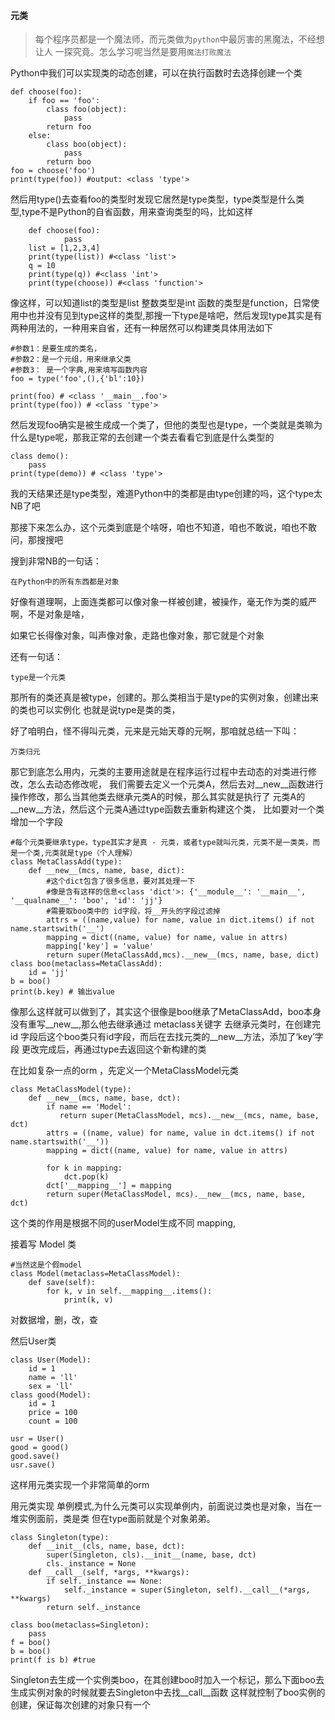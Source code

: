 #### 元类
>每个程序员都是一个魔法师，而元类做为`python`中最厉害的黑魔法，不经想让人
一探究竟。怎么学习呢当然是要用`魔法打败魔法`

Python中我们可以实现类的动态创建，可以在执行函数时去选择创建一个类

    def choose(foo):
        if foo == 'foo':
            class foo(object):
                pass
            return foo
        else:
            class boo(object):
                pass
            return boo
    foo = choose('foo')
    print(type(foo)) #output: <class 'type'>
    
然后用type()去查看foo的类型时发现它居然是type类型，type类型是什么类型,type不是Python的自省函数，用来查询类型的吗，比如这样
        
        def choose(foo):
                pass
        list = [1,2,3,4]
        print(type(list)) #<class 'list'>
        q = 10
        print(type(q)) #<class 'int'>
        print(type(choose)) #<class 'function'>

像这样，可以知道list的类型是list 整数类型是int 函数的类型是function，日常使用中也并没有见到type这样的类型,那搜一下type是啥吧，然后发现type其实是有两种用法的，一种用来自省，还有一种居然可以构建类具体用法如下
    
    #参数1：是要生成的类名，
    #参数2：是一个元组，用来继承父类
    #参数3： 是一个字典,用来填写函数内容
    foo = type('foo',(),{'bl':10})
    
    print(foo) # <class '__main__.foo'>
    print(type(foo)) # <class 'type'>

然后发现foo确实是被生成成一个类了，但他的类型也是type，一个类就是类嘛为什么是type呢，那我正常的去创建一个类去看看它到底是什么类型的
    
    class demo():
        pass
    print(type(demo)) # <class 'type'>
    
我的天结果还是type类型，难道Python中的类都是由type创建的吗，这个type太NB了吧

那接下来怎么办，这个元类到底是个啥呀，咱也不知道，咱也不敢说，咱也不敢问，那搜搜吧

搜到非常NB的一句话：
    
    在Python中的所有东西都是对象

好像有道理啊，上面连类都可以像对象一样被创建，被操作，毫无作为类的威严啊，不是对象是啥，

如果它长得像对象，叫声像对象，走路也像对象，那它就是个对象

还有一句话：
    
    type是一个元类

那所有的类还真是被type，创建的。那么类相当于是type的实例对象，创建出来的类也可以实例化
也就是说type是类的类，

好了咱明白，怪不得叫元类，元来是元始天尊的元啊，那咱就总结一下叫：
    
    万类归元

那它到底怎么用内，元类的主要用途就是在程序运行过程中去动态的对类进行修改，怎么去动态修改呢，
我们需要去定义一个元类A，然后去对__new__函数进行操作修改，那么当其他类去继承元类A的时候，那么其实就是执行了
元类A的__new__方法，然后这个元类A通过type函数去重新构建这个类，
比如要对一个类增加一个字段
    
    #每个元类要继承type，type其实才是真 - 元类，或者type就叫元类，元类不是一类类，而是一个类,元类就是type（个人理解）
    class MetaClassAdd(type):
        def __new__(mcs, name, base, dict):
            #这个dict包含了很多信息，要对其处理一下  
            #像是含有这样的信息<class 'dict'>: {'__module__': '__main__', '__qualname__': 'boo', 'id': 'jj'}
            #需要取boo类中的 id字段，将__开头的字段过滤掉                                
            attrs = ((name,value) for name, value in dict.items() if not name.startswith('__')
            mapping = dict((name, value) for name, value in attrs)
            mapping['key'] = 'value'
            return super(MetaClassAdd,mcs).__new__(mcs, name, base, dict)
    class boo(metaclass=MetaClassAdd):
        id = 'jj'
    b = boo()
    print(b.key) # 输出value
        
像那么这样就可以做到了，其实这个很像是boo继承了MetaClassAdd，boo本身没有重写__new__,那么他去继承通过 metaclass关键字
去继承元类时，在创建完 id 字段后这个boo类只有id字段，而后在去找元类的__new__方法，添加了‘key’字段
更改完成后，再通过type去返回这个新构建的类



在比如复杂一点的orm ，先定义一个MetaClassModel元类
    
    class MetaClassModel(type):
        def __new__(mcs, name, base, dct):
            if name == 'Model':
               return super(MetaClassModel, mcs).__new__(mcs, name, base, dct)
            attrs = ((name, value) for name, value in dct.items() if not name.startswith('__'))
            mapping = dict((name, value) for name, value in attrs)
            
            for k in mapping:
                dct.pop(k)
            dct['__mapping__'] = mapping
            return super(MetaClassModel, mcs).__new__(mcs, name, base, dct)

这个类的作用是根据不同的userModel生成不同 mapping,

接着写 Model 类

    #当然这是个假model
    class Model(metaclass=MetaClassModel):
        def save(self):
            for k, v in self.__mapping__.items():
                print(k, v)

对数据增，删，改，查

然后User类
    
    class User(Model):
        id = 1
        name = 'll'
        sex = 'll'
    class good(Model):
        id = 1
        price = 100
        count = 100
        
    usr = User()
    good = good()
    good.save()
    usr.save()
这样用元类实现一个非常简单的orm

 用元类实现 单例模式,为什么元类可以实现单例内，前面说过类也是对象，当在一堆实例面前，类是类
但在type面前就是个对象弟弟。


    class Singleton(type):
        def __init__(cls, name, base, dct):
            super(Singleton, cls).__init__(name, base, dct)
            cls._instance = None
        def __call__(self, *args, **kwargs):
            if self._instance == None:
                self._instance = super(Singleton, self).__call__(*args, **kwargs)
            return self._instance

    class boo(metaclass=Singleton):
        pass
    f = boo()
    b = boo()
    print(f is b) #true
Singleton去生成一个实例类boo，在其创建boo时加入一个标记，那么下面boo去生成实例对象的时候就要去Singleton中去找__call__函数
这样就控制了boo实例的创建，保证每次创建的对象只有一个
